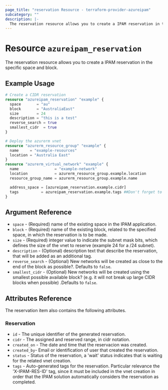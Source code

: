 ```yaml
---
page_title: "reservation Resource - terraform-provider-azureipam"
subcategory: ""
description: |-
  The reservation resource allows you to create a IPAM reservation in the specific space and block.
---
```


# Resource `azureipam_reservation`

The reservation resource allows you to create a IPAM reservation in the specific space and block.

## Example Usage

```terraform
# Create a CIDR reservation
resource "azureipam_reservation" "example" {
  space       = "au"
  block       = "AustraliaEast"
  size        = 24
  description = "this is a test"
  reverse_search = true
  smallest_cidr  = true
}

# Deploy the azurerm vnet
resource "azurerm_resource_group" "example" {
  name     = "example-resources"
  location = "Australia East"
}
resource "azurerm_virtual_network" "example" {
  name                = "example-network"
  location            = azurerm_resource_group.example.location
  resource_group_name = azurerm_resource_group.example.name

  address_space = [azureipam_reservation.example.cidr]
  tags          = azureipam_reservation.example.tags ##Don't forget to add the auto-generated `X-IPAM-RES-ID` tag to the vnet.
}
```

## Argument Reference

- `space` - (Required) name of the existing space in the IPAM application.
- `block` - (Required) name of the existing block, related to the specified space, in which the reservation is to be made.
- `size` - (Required) integer value to indicate the subnet mask bits, which defines the size of the vnet to reserve (example 24 for a /24 subnet).
- `description` - (Optional) description text that describe the reservation, that will be added as an additional tag.
- `reverse_search` - (Optional) New networks will be created as close to the end of the block as possible?. Defaults to `false`.
- `smallest_cidr` - (Optional) New networks will be created using the smallest possible available block? (e.g. it will not break up large CIDR blocks when possible) .Defaults to `false`.

## Attributes Reference

The reservation item also contains the following attributes. 

### Reservation

- `id` - The unique identifier of the generated reservation.
- `cidr` - The assigned and reserved range, in cidr notation.
- `created_on` - The date and time that the reservacion was created.
- `created_by`- Email or identification of user that created the reservation.
- `status` - Status of the reservation, a 'wait' status indicates that is waiting for the related vnet creation.
- `tags` - Auto-generated tags for the reservation. Particular relevance the 'X-IPAM-RES-ID' tag, since it must be included in the vnet creation in order that the IPAM solution automatically considers the reservation as completed.